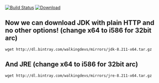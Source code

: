 [![Build Status](https://travis-ci.org/walkingdevs/oraclejdk-mirror.svg?branch=master)](https://travis-ci.org/walkingdevs/oraclejdk-mirror)
[![Download](https://api.bintray.com/packages/walkingdevs/mirrors/oraclejdk/images/download.svg)](https://bintray.com/walkingdevs/mirrors/oraclejdk/_latestVersion)

## Now we can download JDK with plain HTTP and no other options! (change x64 to i586 for 32bit arc)
    wget http://dl.bintray.com/walkingdevs/mirrors/jdk-8.211-x64.tar.gz

## And JRE (change x64 to i586 for 32bit arc)
    wget http://dl.bintray.com/walkingdevs/mirrors/jre-8.211-x64.tar.gz